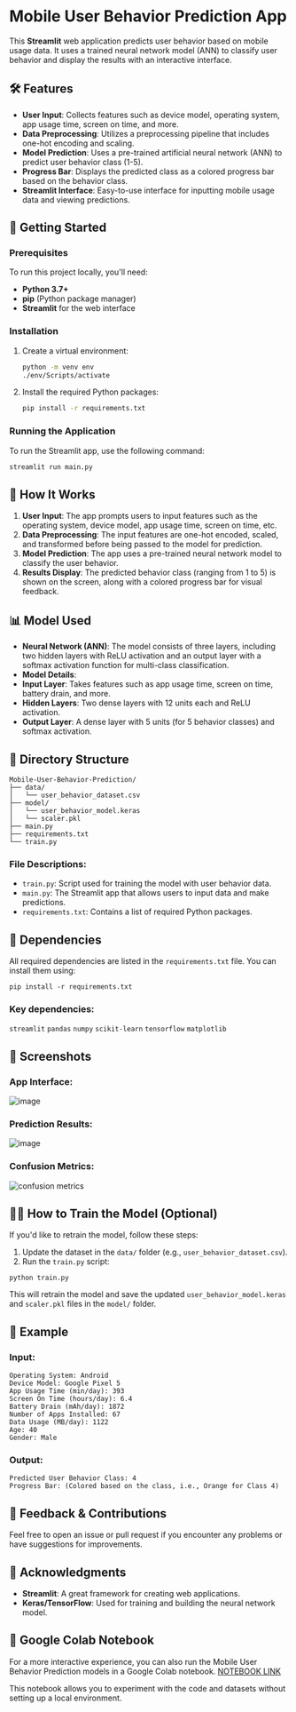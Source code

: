 # Mobile User Behavior Prediction App

This **Streamlit** web application predicts user behavior based on mobile usage data. It uses a trained neural network model (ANN) to classify user behavior and display the results with an interactive interface.

## 🛠 Features

- **User Input**: Collects features such as device model, operating system, app usage time, screen on time, and more.
- **Data Preprocessing**: Utilizes a preprocessing pipeline that includes one-hot encoding and scaling.
- **Model Prediction**: Uses a pre-trained artificial neural network (ANN) to predict user behavior class (1-5).
- **Progress Bar**: Displays the predicted class as a colored progress bar based on the behavior class.
- **Streamlit Interface**: Easy-to-use interface for inputting mobile usage data and viewing predictions.

## 🚀 Getting Started

### Prerequisites

To run this project locally, you'll need:

- **Python 3.7+**
- **pip** (Python package manager)
- **Streamlit** for the web interface

### Installation

1. Create a virtual environment:
    ```bash
    python -m venv env
    ./env/Scripts/activate
    ```

2. Install the required Python packages:
    ```bash
    pip install -r requirements.txt
    ```

### Running the Application

To run the Streamlit app, use the following command:

```bash
streamlit run main.py
```

## 🔧 How It Works

1. **User Input**: The app prompts users to input features such as the operating system, device model, app usage time, screen on time, etc.
2. **Data Preprocessing**: The input features are one-hot encoded, scaled, and transformed before being passed to the model for prediction.
3. **Model Prediction**: The app uses a pre-trained neural network model to classify the user behavior.
4. **Results Display**: The predicted behavior class (ranging from 1 to 5) is shown on the screen, along with a colored progress bar for visual feedback.

## 📊 Model Used

- **Neural Network (ANN)**: The model consists of three layers, including two hidden layers with ReLU activation and an output layer with a softmax activation function for multi-class classification.
- **Model Details**:
- **Input Layer**: Takes features such as app usage time, screen on time, battery drain, and more.
- **Hidden Layers**: Two dense layers with 12 units each and ReLU activation.
- **Output Layer**: A dense layer with 5 units (for 5 behavior classes) and softmax activation.


## 📂 Directory Structure
```
Mobile-User-Behavior-Prediction/
├── data/
│   └── user_behavior_dataset.csv
├── model/
│   └── user_behavior_model.keras
│   └── scaler.pkl
├── main.py
├── requirements.txt
└── train.py
```

### File Descriptions:

- `train.py`: Script used for training the model with user behavior data.
- `main.py`: The Streamlit app that allows users to input data and make predictions.
- `requirements.txt`: Contains a list of required Python packages.

## 🔧 Dependencies

All required dependencies are listed in the `requirements.txt` file. You can install them using:
```
pip install -r requirements.txt
```

### Key dependencies:

`streamlit`
`pandas`
`numpy`
`scikit-learn`
`tensorflow`
`matplotlib`

## 📸 Screenshots

### App Interface:

![image](https://github.com/user-attachments/assets/33f98df8-f87a-468e-b423-5b4c8a940247)

### Prediction Results:

![image](https://github.com/user-attachments/assets/753f03f6-20c5-493f-bf49-c10353a858de)

### Confusion Metrics:

![confusion metrics](https://github.com/user-attachments/assets/0f4ec323-0c72-43fa-bd45-7db901d14087)

## 🧑‍💻 How to Train the Model (Optional)
If you'd like to retrain the model, follow these steps:

1. Update the dataset in the `data/` folder (e.g., `user_behavior_dataset.csv`).
2. Run the `train.py` script:
```
python train.py
```

This will retrain the model and save the updated `user_behavior_model.keras` and `scaler.pkl` files in the `model/` folder.

## 🔄 Example

### Input:
```
Operating System: Android
Device Model: Google Pixel 5
App Usage Time (min/day): 393
Screen On Time (hours/day): 6.4
Battery Drain (mAh/day): 1872
Number of Apps Installed: 67
Data Usage (MB/day): 1122
Age: 40
Gender: Male
```
### Output:
```
Predicted User Behavior Class: 4
Progress Bar: (Colored based on the class, i.e., Orange for Class 4)
```

## 💬 Feedback & Contributions
Feel free to open an issue or pull request if you encounter any problems or have suggestions for improvements.

## 🎉 Acknowledgments
- **Streamlit**: A great framework for creating web applications.
- **Keras/TensorFlow**: Used for training and building the neural network model.

## 📒 Google Colab Notebook

For a more interactive experience, you can also run the Mobile User Behavior Prediction models in a Google Colab notebook. [NOTEBOOK LINK](https://colab.research.google.com/drive/1UMZGGWVr5kCBiR--RiiGiScc4NZs7fX7?usp=sharing)

This notebook allows you to experiment with the code and datasets without setting up a local environment.



